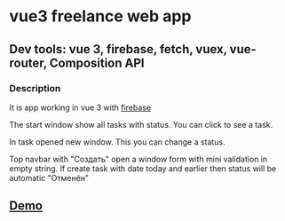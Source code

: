 # vue3 freelance web app
## Dev tools: vue 3, firebase, fetch, vuex, vue-router, Composition API


### Description
It is app working in vue 3 with [firebase](https://firebase.google.com/) 

The start window show all tasks with status. You can click to see a task.

In task opened new window. This you can change a status.

Top navbar with "Создать" open a window form with mini validation in empty string.
If create task with date today and earlier then status will be automatic "Отменён" 

## [Demo](http://kirill8313.store/)